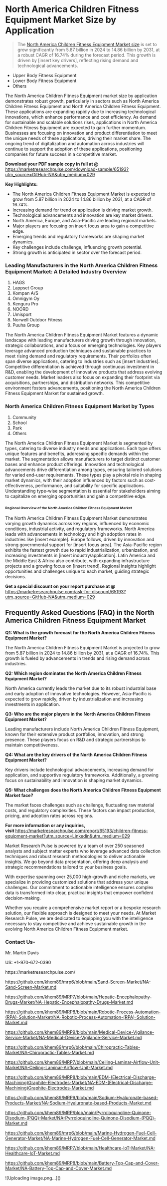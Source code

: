 <h1>North America Children Fitness Equipment Market&nbsp;Size by Application</h1><blockquote><p>The <a href="https://marketresearchpulse.com/download-sample/65193?utm_source=GitHub-NA&amp;utm_medium=029">North America Children Fitness Equipment Market size</a> is set to grow significantly from 5.87 billion in 2024 to 14.86 billion by 2031, at a robust CAGR of 16.74% during the forecast period. This growth is driven by [insert key drivers], reflecting rising demand and technological advancements.</p></blockquote><ul><li>Upper Body Fitness Equipment<li> Lower Body Fitness Equipment<li> Others</li></ul><p>The North America Children Fitness Equipment market size by application demonstrates robust growth, particularly in sectors such as North America Children Fitness Equipment and North America Children Fitness Equipment. These applications are expanding rapidly due to increasing technological innovations, which enhance performance and cost efficiency. As demand for sustainable and scalable solutions rises, applications in North America Children Fitness Equipment are expected to gain further momentum. Businesses are focusing on innovation and product differentiation to meet the unique needs of these applications, driving their market share. The ongoing trend of digitalization and automation across industries will continue to support the adoption of these applications, positioning companies for future success in a competitive market.</p><p><strong>Download your PDF sample copy in full at @ </strong><a href="https://marketresearchpulse.com/download-sample/65193?utm_source=GitHub-NA&amp;utm_medium=029">https://marketresearchpulse.com/download-sample/65193?utm_source=GitHub-NA&amp;utm_medium=029</a></p><p><strong>Key Highlights: </strong></p><ul><li>The North America Children Fitness Equipment Market is expected to grow from 5.87 billion in 2024 to 14.86 billion by 2031, at a CAGR of 16.74%.</li><li>Increasing demand for trend or application is driving market growth.</li><li>Technological advancements and innovation are key market drivers.</li><li>North America, Europe, and Asia-Pacific are leading regional markets.</li><li>Major players are focusing on insert focus area to gain a competitive edge.</li><li>Emerging trends and regulatory frameworks are shaping market dynamics.</li><li>Key challenges include challenge, influencing growth potential.</li><li>Strong growth is anticipated in sector over the forecast period.</li></ul><h3>Leading Manufacturers in the North America Children Fitness Equipment Market: A Detailed Industry Overview</h3><ol><li>HAGS</li><li>Lappset Group</li><li>Kompan A/S</li><li>Omnigym Oy</li><li>Kenguru Pro</li><li>NOORD</li><li>Umisport</li><li>Norwell Outdoor Fitness</li><li>Puuha Group</li></ol><div class="flex max-w-full flex-col flex-grow"><div class="min-h-8 text-message flex w-full flex-col items-end gap-2 whitespace-normal break-words [.text-message+&amp;]:mt-5" dir="auto" data-message-author-role="assistant" data-message-id="fd8432e4-4910-450d-b182-61b7bfb0a01f" data-message-model-slug="gpt-4o"><div class="flex w-full flex-col gap-1 empty:hidden first:pt-[3px]"><div class="markdown prose w-full break-words dark:prose-invert light"><p>The North America Children Fitness Equipment Market features a dynamic landscape with leading manufacturers driving growth through innovation, strategic collaborations, and a focus on emerging technologies. Key players leverage advanced production techniques and sustainable practices to meet rising demand and regulatory requirements. Their portfolios often span diverse applications, catering to industries such as [insert industries]. Competitive differentiation is achieved through continuous investment in R&amp;D, enabling the development of innovative products that address evolving customer needs. Market leaders also focus on expanding their footprint via acquisitions, partnerships, and distribution networks. This competitive environment fosters advancements, positioning the North America Children Fitness Equipment Market for sustained growth.</p></div></div></div></div><h3>North America Children Fitness Equipment Market by Types</h3><ol><li>Community<li> School<li> Park<li> Others</li></ol><div class="flex max-w-full flex-col flex-grow"><div class="min-h-8 text-message flex w-full flex-col items-end gap-2 whitespace-normal break-words [.text-message+&amp;]:mt-5" dir="auto" data-message-author-role="assistant" data-message-id="084470be-0bb7-4664-bddf-5156b4f41249" data-message-model-slug="gpt-4o-mini"><div class="flex w-full flex-col gap-1 empty:hidden first:pt-[3px]"><div class="markdown prose w-full break-words dark:prose-invert light"><p>The North America Children Fitness Equipment Market is segmented by types, catering to diverse industry needs and applications. Each type offers unique features and benefits, addressing specific demands within the market. The segmentation allows manufacturers to target distinct customer bases and enhance product offerings. Innovation and technological advancements drive differentiation among types, ensuring tailored solutions for varied end-user requirements. These types play a pivotal role in shaping market dynamics, with their adoption influenced by factors such as cost-effectiveness, performance, and suitability for specific applications. Understanding type-wise segmentation is essential for stakeholders aiming to capitalize on emerging opportunities and gain a competitive edge.</p></div></div></div></div><h3><span style="font-size: 11px;">Regional Overview of the North America Children Fitness Equipment Market</span></h3><div class="flex max-w-full flex-col flex-grow"><div class="min-h-8 text-message flex w-full flex-col items-end gap-2 whitespace-normal break-words [.text-message+&amp;]:mt-5" dir="auto" data-message-author-role="assistant" data-message-id="e9038762-ce64-4e30-91c9-9bd413514231" data-message-model-slug="gpt-4o-mini"><div class="flex w-full flex-col gap-1 empty:hidden first:pt-[3px]"><div class="markdown prose w-full break-words dark:prose-invert light"><p>The North America Children Fitness Equipment Market demonstrates varying growth dynamics across key regions, influenced by economic conditions, industrial activity, and regulatory frameworks. North America leads with advancements in technology and high adoption rates in industries like [insert example]. Europe follows, driven by innovation and strong governmental support for [insert focus area]. The Asia-Pacific region exhibits the fastest growth due to rapid industrialization, urbanization, and increasing investments in [insert industry/application]. Latin America and the Middle East &amp; Africa also contribute, with expanding infrastructure projects and a growing focus on [insert trend]. Regional insights highlight opportunities and challenges unique to each market, guiding strategic decisions.</p></div></div></div></div><p><strong>Get a special discount on your report purchase at @ </strong><a href="https://marketresearchpulse.com/ask-for-discount/65193?utm_source=GitHub-NA&amp;utm_medium=029">https://marketresearchpulse.com/ask-for-discount/65193?utm_source=GitHub-NA&amp;utm_medium=029</a></p><h2>Frequently Asked Questions (FAQ) in the North America Children Fitness Equipment Market</h2><p><strong>Q1: What is the growth forecast for the North America Children Fitness Equipment Market?</strong></p><p>The North America Children Fitness Equipment Market is projected to grow from 5.87 billion in 2024 to 14.86 billion by 2031, at a CAGR of 16.74%. This growth is fueled by advancements in trends and rising demand across industries.</p><p><strong>Q2: Which region dominates the North America Children Fitness Equipment Market?</strong></p><p>North America currently leads the market due to its robust industrial base and early adoption of innovative technologies. However, Asia-Pacific is expected to grow rapidly, driven by industrialization and increasing investments in application.</p><p><strong>Q3: Who are the major players in the North America Children Fitness Equipment Market?</strong></p><p>Leading manufacturers include North America Children Fitness Equipment, known for their extensive product portfolios, innovation, and strong presence. These players focus on R&amp;D and strategic partnerships to maintain competitiveness.</p><p><strong>Q4: What are the key drivers of the North America Children Fitness Equipment Market?</strong></p><p>Key drivers include technological advancements, increasing demand for application, and supportive regulatory frameworks. Additionally, a growing focus on sustainability and innovation is shaping market dynamics.</p><p><strong>Q5: What challenges does the North America Children Fitness Equipment Market face?</strong></p><p>The market faces challenges such as challenge, fluctuating raw material costs, and regulatory complexities. These factors can impact production, pricing, and adoption rates across regions.</p><p><strong>For more information or any inquiries, visit&nbsp;</strong><a href="https://marketresearchpulse.com/report/65193/children-fitness-equipment-market?utm_source=Linkedin&utm_medium=029">https://marketresearchpulse.com/report/65193/children-fitness-equipment-market?utm_source=Linkedin&utm_medium=029</a></p><p>Market Research Pulse is powered by a team of over 250 seasoned analysts and subject matter experts who leverage advanced data collection techniques and robust research methodologies to deliver actionable insights. We go beyond data presentation, offering deep analysis and strategic recommendations tailored to your business goals.</p><p>With expertise spanning over 25,000 high-growth and niche markets, we specialize in providing customized solutions that address your unique challenges. Our commitment to actionable intelligence ensures complex data is transformed into clear, practical insights that empower confident decision-making.</p><p>Whether you require a comprehensive market report or a bespoke research solution, our flexible approach is designed to meet your needs. At Market Research Pulse, we are dedicated to equipping you with the intelligence necessary to stay competitive and achieve sustainable growth in the evolving North America Children Fitness Equipment market.</p><h3><strong>Contact Us-</strong></h3><p>Mr. Martin Davis</p><p>US: +1-970-672-0390</p><p>https://marketresearchpulse.com/</p><p><a href="https://github.com/khem89/mrp6/blob/main/Sand-Screen-Market/NA-Sand-Screen-Market.md">https://github.com/khem89/mrp6/blob/main/Sand-Screen-Market/NA-Sand-Screen-Market.md</a></p><p><a href="https://github.com/khem89/MRP7/blob/main/Hepatic-Encephalopathy-Drugs-Market/NA-Hepatic-Encephalopathy-Drugs-Market.md">https://github.com/khem89/MRP7/blob/main/Hepatic-Encephalopathy-Drugs-Market/NA-Hepatic-Encephalopathy-Drugs-Market.md</a></p><p><a href="https://github.com/khem89/MRP8/blob/main/Robotic-Process-Automation-(RPA)-Solution-Market/NA-Robotic-Process-Automation-(RPA)-Solution-Market.md">https://github.com/khem89/MRP8/blob/main/Robotic-Process-Automation-(RPA)-Solution-Market/NA-Robotic-Process-Automation-(RPA)-Solution-Market.md</a></p><p><a href="https://github.com/khem89/MRP9/blob/main/Medical-Device-Vigilance-Service-Market/NA-Medical-Device-Vigilance-Service-Market.md">https://github.com/khem89/MRP9/blob/main/Medical-Device-Vigilance-Service-Market/NA-Medical-Device-Vigilance-Service-Market.md</a></p><p><a href="https://github.com/khem89/mrp6/blob/main/Chiropractic-Tables-Market/NA-Chiropractic-Tables-Market.md">https://github.com/khem89/mrp6/blob/main/Chiropractic-Tables-Market/NA-Chiropractic-Tables-Market.md</a></p><p><a href="https://github.com/khem89/MRP7/blob/main/Ceiling-Laminar-Airflow-Unit-Market/NA-Ceiling-Laminar-Airflow-Unit-Market.md">https://github.com/khem89/MRP7/blob/main/Ceiling-Laminar-Airflow-Unit-Market/NA-Ceiling-Laminar-Airflow-Unit-Market.md</a></p><p><a href="https://github.com/khem89/MRP8/blob/main/EDM-(Electrical-Discharge-Machining)Graphite-Electrodes-Market/NA-EDM-(Electrical-Discharge-Machining)Graphite-Electrodes-Market.md">https://github.com/khem89/MRP8/blob/main/EDM-(Electrical-Discharge-Machining)Graphite-Electrodes-Market/NA-EDM-(Electrical-Discharge-Machining)Graphite-Electrodes-Market.md</a></p><p><a href="https://github.com/khem89/MRP9/blob/main/Sodium-Hyaluronate-based-Products-Market/NA-Sodium-Hyaluronate-based-Products-Market.md">https://github.com/khem89/MRP9/blob/main/Sodium-Hyaluronate-based-Products-Market/NA-Sodium-Hyaluronate-based-Products-Market.md</a></p><p><a href="https://github.com/khem89/MRP/blob/main/Pyrroloquinoline-Quinone-Disodium-(PQQ)-Market/NA-Pyrroloquinoline-Quinone-Disodium-(PQQ)-Market.md">https://github.com/khem89/MRP/blob/main/Pyrroloquinoline-Quinone-Disodium-(PQQ)-Market/NA-Pyrroloquinoline-Quinone-Disodium-(PQQ)-Market.md</a></p><p><a href="https://github.com/khem89/mrp6/blob/main/Marine-Hydrogen-Fuel-Cell-Generator-Market/NA-Marine-Hydrogen-Fuel-Cell-Generator-Market.md">https://github.com/khem89/mrp6/blob/main/Marine-Hydrogen-Fuel-Cell-Generator-Market/NA-Marine-Hydrogen-Fuel-Cell-Generator-Market.md</a></p><p><a href="https://github.com/khem89/MRP7/blob/main/Healthcare-IoT-Market/NA-Healthcare-IoT-Market.md">https://github.com/khem89/MRP7/blob/main/Healthcare-IoT-Market/NA-Healthcare-IoT-Market.md</a></p><p><a href="https://github.com/khem89/MRP8/blob/main/Battery-Top-Cap-and-Cover-Market/NA-Battery-Top-Cap-and-Cover-Market.md">https://github.com/khem89/MRP8/blob/main/Battery-Top-Cap-and-Cover-Market/NA-Battery-Top-Cap-and-Cover-Market.md</a></p>
![Uploading image.png…]()
